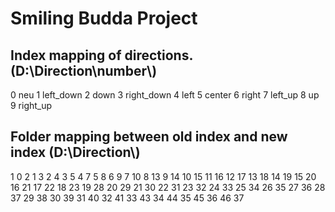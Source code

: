 # Smiling Budda Project

## Index mapping of directions. (D:\\Direction\\number\\)
0 neu
1 left_down
2 down
3 right_down
4 left
5 center
6 right
7 left_up
8 up
9 right_up

## Folder mapping between old index and new index (D:\\Direction\\)
1 0
2 1
3 2
4 3
5 4
7 5
8 6
9 7
10 8
13 9
14 10
15 11
16 12
17 13
18 14
19 15
20 16
21 17
22 18
23 19
28 20
29 21
30 22
31 23
32 24
33 25
34 26
35 27
36 28
37 29
38 30
39 31
40 32
41 33
43 34 
44 35
45 36
46 37